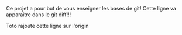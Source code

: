 Ce projet a pour but de vous enseigner les bases de git!
Cette ligne va apparaitre dans le git diff!!!

Toto rajoute cette ligne sur l'origin
